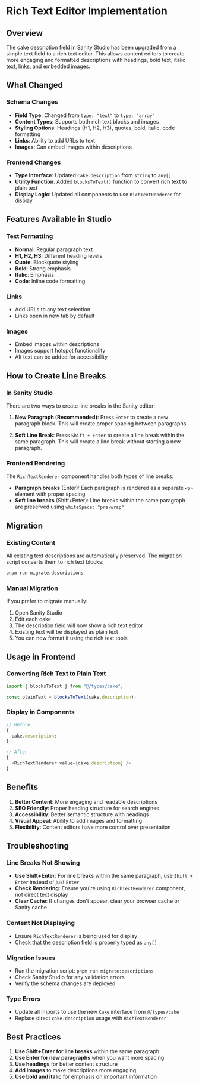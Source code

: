 # Rich Text Editor Implementation

## Overview

The cake description field in Sanity Studio has been upgraded from a simple text field to a rich text editor. This allows content editors to create more engaging and formatted descriptions with headings, bold text, italic text, links, and embedded images.

## What Changed

### Schema Changes

- **Field Type**: Changed from `type: "text"` to `type: "array"`
- **Content Types**: Supports both rich text blocks and images
- **Styling Options**: Headings (H1, H2, H3), quotes, bold, italic, code formatting
- **Links**: Ability to add URLs to text
- **Images**: Can embed images within descriptions

### Frontend Changes

- **Type Interface**: Updated `Cake.description` from `string` to `any[]`
- **Utility Function**: Added `blocksToText()` function to convert rich text to plain text
- **Display Logic**: Updated all components to use `RichTextRenderer` for display

## Features Available in Studio

### Text Formatting

- **Normal**: Regular paragraph text
- **H1, H2, H3**: Different heading levels
- **Quote**: Blockquote styling
- **Bold**: Strong emphasis
- **Italic**: Emphasis
- **Code**: Inline code formatting

### Links

- Add URLs to any text selection
- Links open in new tab by default

### Images

- Embed images within descriptions
- Images support hotspot functionality
- Alt text can be added for accessibility

## How to Create Line Breaks

### In Sanity Studio

There are two ways to create line breaks in the Sanity editor:

1. **New Paragraph (Recommended)**: Press `Enter` to create a new paragraph block. This will create proper spacing between paragraphs.

2. **Soft Line Break**: Press `Shift + Enter` to create a line break within the same paragraph. This will create a line break without starting a new paragraph.

### Frontend Rendering

The `RichTextRenderer` component handles both types of line breaks:

- **Paragraph breaks** (Enter): Each paragraph is rendered as a separate `<p>` element with proper spacing
- **Soft line breaks** (Shift+Enter): Line breaks within the same paragraph are preserved using `whiteSpace: "pre-wrap"`

## Migration

### Existing Content

All existing text descriptions are automatically preserved. The migration script converts them to rich text blocks:

```bash
pnpm run migrate:descriptions
```

### Manual Migration

If you prefer to migrate manually:

1. Open Sanity Studio
2. Edit each cake
3. The description field will now show a rich text editor
4. Existing text will be displayed as plain text
5. You can now format it using the rich text tools

## Usage in Frontend

### Converting Rich Text to Plain Text

```typescript
import { blocksToText } from "@/types/cake";

const plainText = blocksToText(cake.description);
```

### Display in Components

```typescript
// Before
{
  cake.description;
}

// After
{
  <RichTextRenderer value={cake.description} />
}
```

## Benefits

1. **Better Content**: More engaging and readable descriptions
2. **SEO Friendly**: Proper heading structure for search engines
3. **Accessibility**: Better semantic structure with headings
4. **Visual Appeal**: Ability to add images and formatting
5. **Flexibility**: Content editors have more control over presentation

## Troubleshooting

### Line Breaks Not Showing

- **Use Shift+Enter**: For line breaks within the same paragraph, use `Shift + Enter` instead of just `Enter`
- **Check Rendering**: Ensure you're using `RichTextRenderer` component, not direct text display
- **Clear Cache**: If changes don't appear, clear your browser cache or Sanity cache

### Content Not Displaying

- Ensure `RichTextRenderer` is being used for display
- Check that the description field is properly typed as `any[]`

### Migration Issues

- Run the migration script: `pnpm run migrate:descriptions`
- Check Sanity Studio for any validation errors
- Verify the schema changes are deployed

### Type Errors

- Update all imports to use the new `Cake` interface from `@/types/cake`
- Replace direct `cake.description` usage with `RichTextRenderer`

## Best Practices

1. **Use Shift+Enter for line breaks** within the same paragraph
2. **Use Enter for new paragraphs** when you want more spacing
3. **Use headings** for better content structure
4. **Add images** to make descriptions more engaging
5. **Use bold and italic** for emphasis on important information
